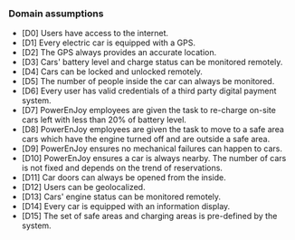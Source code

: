 ### Domain assumptions
 
- [D0] Users have access to the internet.
- [D1] Every electric car is equipped with a GPS.
- [D2] The GPS always provides an accurate location.
- [D3] Cars' battery level and charge status can be monitored remotely.
- [D4] Cars can be locked and unlocked remotely.
- [D5] The number of people inside the car can always be monitored.
- [D6] Every user has valid credentials of a third party digital payment system.
- [D7] PowerEnJoy employees are given the task to re-charge on-site cars left with less than 20% of battery level.
- [D8] PowerEnJoy employees are given the task to move to a safe area cars which have the engine turned off and are outside a safe area.
- [D9] PowerEnJoy ensures no mechanical failures can happen to cars.
- [D10] PowerEnJoy ensures a car is always nearby. The number of cars is not fixed and depends on the trend of reservations.
- [D11] Car doors can always be opened from the inside.
- [D12] Users can be geolocalized.
- [D13] Cars' engine status can be monitored remotely.
- [D14] Every car is equipped with an information display.
- [D15] The set of safe areas and charging areas is pre-defined by the system.